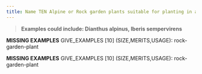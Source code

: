```yaml
---
title: Name TEN Alpine or Rock garden plants suitable for planting in a variety of garden situations. State details of their decorative merits, height and spread and site requirements; describe a situation where each could be used effectively.
---
```



> **Examples could include:
Dianthus alpinus,
Iberis sempervirens** 


**MISSING EXAMPLES**
GIVE_EXAMPLES [10]  (SIZE,MERITS,USAGE):  rock-garden-plant

**MISSING EXAMPLES**
GIVE_EXAMPLES [10]  (SIZE,MERITS,USAGE):  rock-garden-plant
